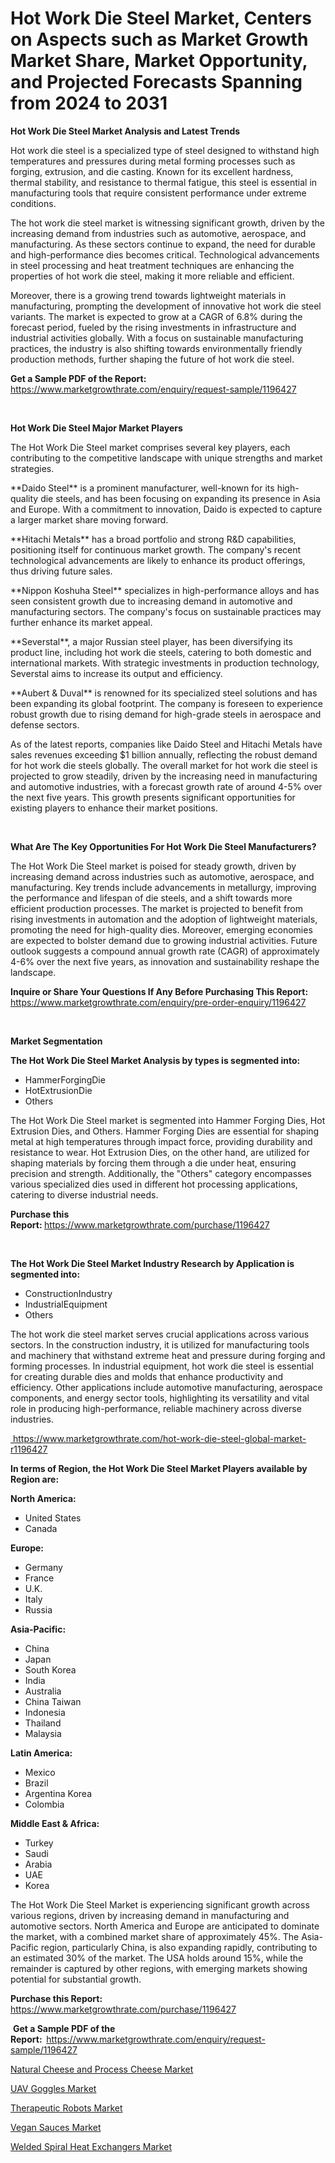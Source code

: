 <p><h1>Hot Work Die Steel Market, Centers on Aspects such as Market Growth Market Share, Market Opportunity, and Projected Forecasts Spanning from 2024 to 2031</h1></p><p><strong>Hot Work Die Steel Market Analysis and Latest Trends</strong></p>
<p><p>Hot work die steel is a specialized type of steel designed to withstand high temperatures and pressures during metal forming processes such as forging, extrusion, and die casting. Known for its excellent hardness, thermal stability, and resistance to thermal fatigue, this steel is essential in manufacturing tools that require consistent performance under extreme conditions.</p><p>The hot work die steel market is witnessing significant growth, driven by the increasing demand from industries such as automotive, aerospace, and manufacturing. As these sectors continue to expand, the need for durable and high-performance dies becomes critical. Technological advancements in steel processing and heat treatment techniques are enhancing the properties of hot work die steel, making it more reliable and efficient.</p><p>Moreover, there is a growing trend towards lightweight materials in manufacturing, prompting the development of innovative hot work die steel variants. The market is expected to grow at a CAGR of 6.8% during the forecast period, fueled by the rising investments in infrastructure and industrial activities globally. With a focus on sustainable manufacturing practices, the industry is also shifting towards environmentally friendly production methods, further shaping the future of hot work die steel.</p></p>
<p><strong>Get a Sample PDF of the Report:&nbsp;</strong> <a href="https://www.marketgrowthrate.com/enquiry/request-sample/1196427">https://www.marketgrowthrate.com/enquiry/request-sample/1196427</a></p>
<p>&nbsp;</p>
<p><strong>Hot Work Die Steel Major Market Players</strong></p>
<p><p>The Hot Work Die Steel market comprises several key players, each contributing to the competitive landscape with unique strengths and market strategies. </p><p>**Daido Steel** is a prominent manufacturer, well-known for its high-quality die steels, and has been focusing on expanding its presence in Asia and Europe. With a commitment to innovation, Daido is expected to capture a larger market share moving forward.</p><p>**Hitachi Metals** has a broad portfolio and strong R&D capabilities, positioning itself for continuous market growth. The company's recent technological advancements are likely to enhance its product offerings, thus driving future sales.</p><p>**Nippon Koshuha Steel** specializes in high-performance alloys and has seen consistent growth due to increasing demand in automotive and manufacturing sectors. The company's focus on sustainable practices may further enhance its market appeal.</p><p>**Severstal**, a major Russian steel player, has been diversifying its product line, including hot work die steels, catering to both domestic and international markets. With strategic investments in production technology, Severstal aims to increase its output and efficiency.</p><p>**Aubert & Duval** is renowned for its specialized steel solutions and has been expanding its global footprint. The company is foreseen to experience robust growth due to rising demand for high-grade steels in aerospace and defense sectors.</p><p>As of the latest reports, companies like Daido Steel and Hitachi Metals have sales revenues exceeding $1 billion annually, reflecting the robust demand for hot work die steels globally. The overall market for hot work die steel is projected to grow steadily, driven by the increasing need in manufacturing and automotive industries, with a forecast growth rate of around 4-5% over the next five years. This growth presents significant opportunities for existing players to enhance their market positions.</p></p>
<p>&nbsp;</p>
<p><strong>What Are The Key Opportunities For Hot Work Die Steel Manufacturers?</strong></p>
<p><p>The Hot Work Die Steel market is poised for steady growth, driven by increasing demand across industries such as automotive, aerospace, and manufacturing. Key trends include advancements in metallurgy, improving the performance and lifespan of die steels, and a shift towards more efficient production processes. The market is projected to benefit from rising investments in automation and the adoption of lightweight materials, promoting the need for high-quality dies. Moreover, emerging economies are expected to bolster demand due to growing industrial activities. Future outlook suggests a compound annual growth rate (CAGR) of approximately 4-6% over the next five years, as innovation and sustainability reshape the landscape.</p></p>
<p><strong>Inquire or Share Your Questions If Any Before Purchasing This Report:</strong> <a href="https://www.marketgrowthrate.com/enquiry/pre-order-enquiry/1196427">https://www.marketgrowthrate.com/enquiry/pre-order-enquiry/1196427</a></p>
<p>&nbsp;</p>
<p><strong>Market Segmentation</strong></p>
<p><strong>The Hot Work Die Steel Market Analysis by types is segmented into:</strong></p>
<p><ul><li>HammerForgingDie</li><li>HotExtrusionDie</li><li>Others</li></ul></p>
<p><p>The Hot Work Die Steel market is segmented into Hammer Forging Dies, Hot Extrusion Dies, and Others. Hammer Forging Dies are essential for shaping metal at high temperatures through impact force, providing durability and resistance to wear. Hot Extrusion Dies, on the other hand, are utilized for shaping materials by forcing them through a die under heat, ensuring precision and strength. Additionally, the "Others" category encompasses various specialized dies used in different hot processing applications, catering to diverse industrial needs.</p></p>
<p><strong>Purchase this Report:&nbsp;</strong><a href="https://www.marketgrowthrate.com/purchase/1196427">https://www.marketgrowthrate.com/purchase/1196427</a></p>
<p>&nbsp;</p>
<p><strong>The Hot Work Die Steel Market Industry Research by Application is segmented into:</strong></p>
<p><ul><li>ConstructionIndustry</li><li>IndustrialEquipment</li><li>Others</li></ul></p>
<p><p>The hot work die steel market serves crucial applications across various sectors. In the construction industry, it is utilized for manufacturing tools and machinery that withstand extreme heat and pressure during forging and forming processes. In industrial equipment, hot work die steel is essential for creating durable dies and molds that enhance productivity and efficiency. Other applications include automotive manufacturing, aerospace components, and energy sector tools, highlighting its versatility and vital role in producing high-performance, reliable machinery across diverse industries.</p></p>
<p><a href="https://www.marketgrowthrate.com/hot-work-die-steel-global-market-r1196427">&nbsp;https://www.marketgrowthrate.com/hot-work-die-steel-global-market-r1196427</a></p>
<p><strong>In terms of Region, the Hot Work Die Steel Market Players available by Region are:</strong></p>
<p>
    <p> <strong> North America: </strong>
        <ul>
            <li>United States</li>
            <li>Canada</li>
        </ul>
        </p> 
    <p> <strong> Europe: </strong>
        <ul>
            <li>Germany</li>
            <li>France</li>
            <li>U.K.</li>
            <li>Italy</li>
            <li>Russia</li>
        </ul>
        </p> 
    <p> <strong> Asia-Pacific: </strong>
        <ul>
            <li>China</li>
            <li>Japan</li>
            <li>South Korea</li>
            <li>India</li>
            <li>Australia</li>
            <li>China Taiwan</li>
            <li>Indonesia</li>
            <li>Thailand</li>
            <li>Malaysia</li>
        </ul>
        </p> 
    <p> <strong> Latin America: </strong>
        <ul>
            <li>Mexico</li>
            <li>Brazil</li>
            <li>Argentina Korea</li>
            <li>Colombia</li>
        </ul>
        </p> 
    <p> <strong> Middle East & Africa: </strong>
        <ul>
            <li>Turkey</li>
            <li>Saudi</li>
            <li>Arabia</li>
            <li>UAE</li>
            <li>Korea</li>
        </ul>
    </p>
    </p>
<p><p>The Hot Work Die Steel Market is experiencing significant growth across various regions, driven by increasing demand in manufacturing and automotive sectors. North America and Europe are anticipated to dominate the market, with a combined market share of approximately 45%. The Asia-Pacific region, particularly China, is also expanding rapidly, contributing to an estimated 30% of the market. The USA holds around 15%, while the remainder is captured by other regions, with emerging markets showing potential for substantial growth.</p></p>
<p><strong>Purchase this Report: </strong><a href="https://www.marketgrowthrate.com/purchase/1196427">https://www.marketgrowthrate.com/purchase/1196427</a></p>
<p>&nbsp;<strong>Get a Sample PDF of the Report:&nbsp;&nbsp;</strong><a href="https://www.marketgrowthrate.com/enquiry/request-sample/1196427">https://www.marketgrowthrate.com/enquiry/request-sample/1196427</a></p>
<p><strong></strong></p>
<p><p><a href="https://issuu.com/reportprime-2/docs/natural-cheese-and-process-cheese-m_13c3be4d5a0069">Natural Cheese and Process Cheese Market</a></p><p><a href="https://medium.com/@dominikgonzales1938/uav-goggles-market-forecast-global-market-trends-and-analysis-from-2024-to-2031-covered-in-122-5c7904e725da?postPublishedType=repub">UAV Goggles Market</a></p><p><a href="https://www.linkedin.com/pulse/therapeutic-robots-market-insights-product-type-application-kprie?trackingId=4cCypxFeQ5GSqqMGMNKssg%3D%3D">Therapeutic Robots Market</a></p><p><a href="https://issuu.com/reportprime-2/docs/vegan-sauces-market-size-2030.pptx_4ddd3678d7cc05">Vegan Sauces Market</a></p><p><a href="https://medium.com/@dominikgonzales1938/navigating-the-global-welded-spiral-heat-exchangers-market-landscape-trends-forecasts-and-impact-772a01270939?postPublishedType=repub">Welded Spiral Heat Exchangers Market</a></p></p>